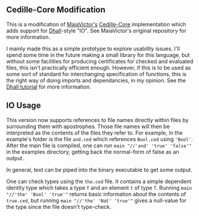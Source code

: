 ## Cedille-Core Modification

This is a modification of [MaiaVictor's](https://github.com/MaiaVictor) [Cedille-Core](https://github.com/MaiaVictor/cedille-core) implementation which adds support for [Dhall](https://github.com/dhall-lang/dhall-haskell)-style "IO". See MaiaVictor's original repository for more information.

I mainly made this as a simple prototype to explore usability issues. I'll spend some time in the future making a small library for this language, but without some facilities for producing certificates for checked and evaluated files, this isn't practically efficient enough. However, if this is to be used as some sort of standard for interchanging specification of functions, this is the right way of doing imports and dependancies, in my opinion. See the [Dhall tutorial](https://hackage.haskell.org/package/dhall-1.12.0/docs/Dhall-Tutorial.html#g:3) for more information.

## IO Usage

This version now supports references to file names directly within files by surrounding them with apostrophes. Those file names will then be interpreted as the contents of the files they refer to. For example, in the example's folder is the file `and.ced` which references `Bool.ced` using `'Bool'`. After the main file is compiled, one can run `main "//'and' 'true' 'false'"` in the examples directory, getting back the normal-form of false as an output.

In general, text can be piped into the binary executable to get some output.

One can check types using the `the.ced` file. It contains a simple dependent identity type which takes a type `T` and an element `t` of type `T`. Running `main "//'the' 'Bool' 'true'"` returns basic information about the contents of `true.ced`, but running `main "//'the' 'Nat' 'true'"` gives a null-value for the type since the file doesn't type-check.

